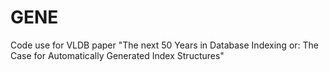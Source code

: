 # GENE
Code use for VLDB paper "The next 50 Years in Database Indexing or: The Case for Automatically Generated Index Structures"
